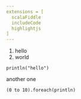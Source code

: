 ```yaml
---
extensions = [
  scalaFiddle
  includeCode
  highlightjs
]
---
```

1. hello
2. world

```scalaFiddle
println("hello")
```
another one
```scalaFiddle name="simple" description="simple test"
(0 to 10).foreach(println)

```